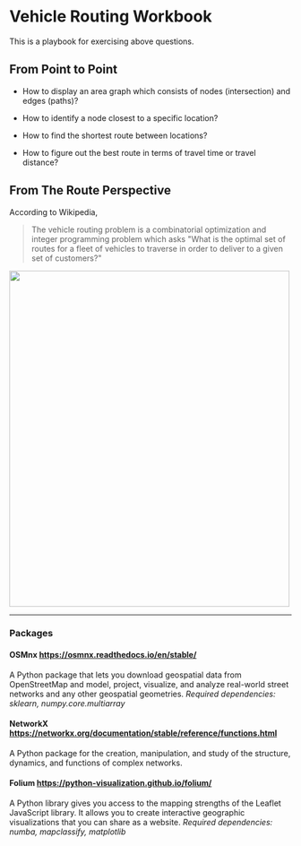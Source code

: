 # Vehicle Routing Workbook

This is a playbook for exercising above questions.

## From Point to Point 

- How to display an area graph which consists of nodes (intersection) and edges (paths)?

- How to identify a node closest to a specific location?

- How to find the shortest route between locations?

- How to figure out the best route in terms of travel time or travel distance?

## From The Route Perspective

According to Wikipedia, 

> The vehicle routing problem is a combinatorial optimization and integer programming problem which asks "What is the optimal set of routes for a fleet of vehicles to traverse in order to deliver to a given set of customers?" 

<img src="https://www.researchgate.net/profile/El-Bouzekri-El-Idrissi-Adiba/publication/285712366/figure/fig1/AS:1128429042839552@1646049857004/The-Capacitated-Vehicle-Routing-Problem-Scheme-The-capacitated-vehicle-routing-problem.png" width="500" height="600"/>

___


### Packages

#### OSMnx https://osmnx.readthedocs.io/en/stable/
 A Python package that lets you download geospatial data from OpenStreetMap and model, project, visualize, and analyze real-world street networks and any other geospatial geometries. 
*Required dependencies: sklearn, numpy.core.multiarray*

#### NetworkX https://networkx.org/documentation/stable/reference/functions.html
A Python package for the creation, manipulation, and study of the structure, dynamics, and functions of complex networks.

#### Folium https://python-visualization.github.io/folium/
A Python library gives you access to the mapping strengths of the Leaflet JavaScript library. It allows you to create interactive geographic visualizations that you can share as a website.
*Required dependencies: numba, mapclassify, matplotlib*

